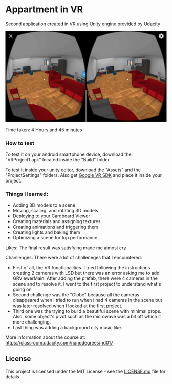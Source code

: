 # Appartment in VR

Second application created in VR using Unity engine provided by Udacity

![Apartment](./Screenshots/Screenshot_2017-03-21-02-23-48.png)

Time taken: 4 Hours and 45 minutes
### How to test
To test it on your android smartphone device, download the "VRProject1.apk" located inside the "Build" folder.

To test it inside your unity editor, download the "Assets" and the "ProjectSettings" folders. Also get [Google VR SDK](https://github.com/googlevr/gvr-unity-sdk) and place it inside your project.

### Things I learned:
* Adding 3D models to a scene
* Moving, scaling, and rotating 3D models
* Deploying to your Cardboard Viewer
* Creating materials and assigning textures
* Creating animations and triggering them
* Creating lights and baking them
* Optimizing a scene for top performance

Likes: The final result was satisfying made me almost cry

Chanllenges: There were a lot of challeneges that I encountered:
* First of all, the VR functionalities. I tried following the instructions creating 2 cameras with LSD but there was an error asking me to add GRViewerMain. After adding the prefab, there were 4 cameras in the scene and to resolve it, I went to the first project to understand what's going on
* Second challenge was the "Globe" because all the cameras disappeared when i tried to run when i had 4 cameras in the scene but was later resolved when I looked at the first project.
* Third one was the trying to build a beautiful scene with minimal props. Also, some object's pivot such as the microwave was a bit off which it more challenging.
* Last thing was adding a background city music like.

More information about the course at: https://classroom.udacity.com/nanodegrees/nd017

## License
This project is licensed under the MIT License - see the [LICENSE.md](LICENSE.md) file for details
